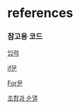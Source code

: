 # references
### 참고용 코드

[입력](https://github.com/slotus0130/references/blob/main/input.md)

[if문](https://github.com/slotus0130/references/blob/main/if.md)

[For문](https://github.com/slotus0130/references/blob/main/forloop.py)

[조합과 순열](https://github.com/slotus0130/references/blob/main/permutation.md)
